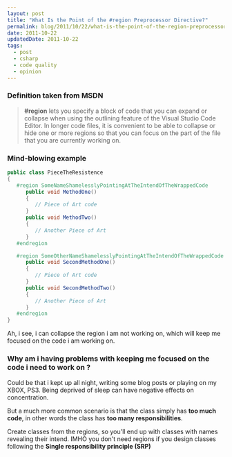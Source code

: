 ```yaml
---
layout: post
title: "What Is the Point of the #region Preprocessor Directive?"
permalink: blog/2011/10/22/what-is-the-point-of-the-region-preprocessor-directive/index.html
date: 2011-10-22
updatedDate: 2011-10-22
tags:
  - post
  - csharp
  - code quality
  - opinion
---
```


### Definition taken from MSDN

> **#region** lets you specify a block of code that you can expand or collapse when using the outlining feature of the Visual Studio Code Editor. In longer code files, it is convenient to be able to collapse or hide one or more regions so that you can focus on the part of the file that you are currently working on.

### Mind-blowing example

```csharp
public class PieceTheResistence
{
   #region SomeNameShamelesslyPointingAtTheIntendOfTheWrappedCode
      public void MethodOne()
      {
         // Piece of Art code
      }
      public void MethodTwo()
      {
         // Another Piece of Art
      }
   #endregion

   #region SomeOtherNameShamelesslyPointingAtTheIntendOfTheWrappedCode
      public void SecondMethodOne()
      {
         // Piece of Art code
      }
      public void SecondMethodTwo()
      {
         // Another Piece of Art
      }
   #endregion
}
```

Ah, i see, i can collapse the region i am not working on, which will keep me focused on the code i am working on.

### Why am i having problems with keeping me focused on the code i need to work on ?

Could be that i kept up all night, writing some blog posts or playing on my XBOX, PS3. Being deprived of sleep can have negative effects on concentration.

But a much more common scenario is that the class simply has **too much code**, in other words the class has **too many responsibilities**.

Create classes from the regions, so you'll end up with classes with names revealing their intend. IMHO you don't need regions if you design classes following the **Single responsibility principle (SRP)**
